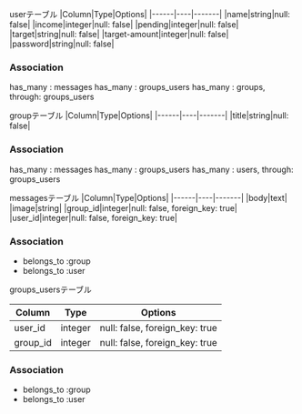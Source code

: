 userテーブル
|Column|Type|Options|
|------|----|-------|
|name|string|null: false|
|income|integer|null: false|
|pending|integer|null: false|
|target|string|null: false|
|target-amount|integer|null: false|
|password|string|null: false|


### Association
has_many : messages
has_many : groups_users
has_many : groups, through: groups_users

groupテーブル
|Column|Type|Options|
|------|----|-------|
|title|string|null: false|

### Association
has_many : messages
has_many : groups_users
has_many : users, through: groups_users


messagesテーブル 
|Column|Type|Options|
|------|----|-------|
|body|text|
|image|string|
|group_id|integer|null: false, foreign_key: true|
|user_id|integer|null: false, foreign_key: true|

### Association
- belongs_to :group
- belongs_to :user


groups_usersテーブル

|Column|Type|Options|
|------|----|-------|
|user_id|integer|null: false, foreign_key: true|
|group_id|integer|null: false, foreign_key: true|

### Association
- belongs_to :group
- belongs_to :user
